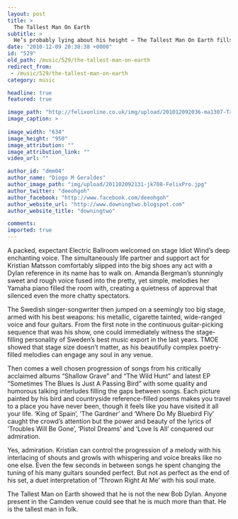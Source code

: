 ```yaml
---
layout: post
title: >
  The Tallest Man On Earth
subtitle: >
  He’s probably lying about his height – The Tallest Man On Earth fills a corner of Camden with an evening of folk and poetry
date: "2010-12-09 20:38:38 +0000"
id: "529"
old_path: /music/529/the-tallest-man-on-earth
redirect_from:
 - /music/529/the-tallest-man-on-earth
category: music

headline: true
featured: true

image_path: "http://felixonline.co.uk/img/upload/201012092036-ma1307-Tallestm.jpg"
image_caption: >
  
image_width: "634"
image_height: "950"
image_attribution: ""
image_attribution_link: ""
video_url: ""

author_id: "dmm04"
author_name: "Diogo M Geraldes"
author_image_path: "img/upload/201102092131-jk708-FelixPro.jpg"
author_twitter: "deeohgoh"
author_facebook: "http://www.facebook.com/deeohgoh"
author_website_url: "http://www.downingtwo.blogspot.com"
author_website_title: "downingtwo"

comments:
imported: true
---
```


A packed, expectant Electric Ballroom welcomed on stage Idiot Wind’s deep enchanting voice. The simultaneously life partner and support act for Kristian Matsson comfortably slipped into the big shoes any act with a Dylan reference in its name has to walk on. Amanda Bergman’s stunningly sweet and rough voice fused into the pretty, yet simple, melodies her Yamaha piano filled the room with, creating a quietness of approval that silenced even the more chatty spectators.

The Swedish singer-songwriter then jumped on a seemingly too big stage, armed with his best weapons: his metallic, cigarette tainted, wide-ranged voice and four guitars. From the first note in the continuous guitar-picking sequence that was his show, one could immediately witness the stage-filling personality of Sweden’s best music export in the last years. TMOE showed that stage size doesn’t matter, as his beautifully complex poetry-filled melodies can engage any soul in any venue.

Then comes a well chosen progression of songs from his critically acclaimed albums “Shallow Grave” and “The Wild Hunt” and latest EP “Sometimes The Blues Is Just A Passing Bird” with some quality and humorous talking interludes filling the gaps between songs. Each picture painted by his bird and countryside reference-filled poems makes you travel to a place you have never been, though it feels like you have visited it all your life. ‘King of Spain’, ‘The Gardner’ and ‘Where Do My Bluebird Fly’ caught the crowd’s attention but the power and beauty of the lyrics of ‘Troubles Will Be Gone’, ‘Pistol Dreams’ and ‘Love Is All’ conquered our admiration.

Yes, admiration. Kristian can control the progression of a melody with his interlacing of shouts and growls with whispering and voice breaks like no one else. Even the few seconds in between songs he spent changing the tuning of his many guitars sounded perfect. But not as perfect as the end of his set, a duet interpretation of ‘Thrown Right At Me’ with his soul mate.

The Tallest Man on Earth showed that he is not the new Bob Dylan. Anyone present in the Camden venue could see that he is much more than that. He is the tallest man in folk.
